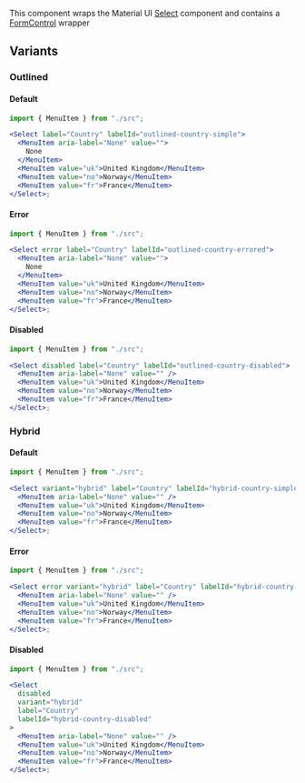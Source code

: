 This component wraps the Material UI [Select](https://material-ui.com/api/select/) component and contains a [FormControl](https://material-ui.com/api/form-control/) wrapper

## Variants

### Outlined

#### Default

```jsx
import { MenuItem } from "./src";

<Select label="Country" labelId="outlined-country-simple">
  <MenuItem aria-label="None" value="">
    None
  </MenuItem>
  <MenuItem value="uk">United Kingdom</MenuItem>
  <MenuItem value="no">Norway</MenuItem>
  <MenuItem value="fr">France</MenuItem>
</Select>;
```

#### Error

```jsx
import { MenuItem } from "./src";

<Select error label="Country" labelId="outlined-country-errored">
  <MenuItem aria-label="None" value="">
    None
  </MenuItem>
  <MenuItem value="uk">United Kingdom</MenuItem>
  <MenuItem value="no">Norway</MenuItem>
  <MenuItem value="fr">France</MenuItem>
</Select>;
```

#### Disabled

```jsx
import { MenuItem } from "./src";

<Select disabled label="Country" labelId="outlined-country-disabled">
  <MenuItem aria-label="None" value="" />
  <MenuItem value="uk">United Kingdom</MenuItem>
  <MenuItem value="no">Norway</MenuItem>
  <MenuItem value="fr">France</MenuItem>
</Select>;
```

### Hybrid

#### Default

```jsx
import { MenuItem } from "./src";

<Select variant="hybrid" label="Country" labelId="hybrid-country-simple">
  <MenuItem aria-label="None" value="" />
  <MenuItem value="uk">United Kingdom</MenuItem>
  <MenuItem value="no">Norway</MenuItem>
  <MenuItem value="fr">France</MenuItem>
</Select>;
```

#### Error

```jsx
import { MenuItem } from "./src";

<Select error variant="hybrid" label="Country" labelId="hybrid-country-errored">
  <MenuItem aria-label="None" value="" />
  <MenuItem value="uk">United Kingdom</MenuItem>
  <MenuItem value="no">Norway</MenuItem>
  <MenuItem value="fr">France</MenuItem>
</Select>;
```

#### Disabled

```jsx
import { MenuItem } from "./src";

<Select
  disabled
  variant="hybrid"
  label="Country"
  labelId="hybrid-country-disabled"
>
  <MenuItem aria-label="None" value="" />
  <MenuItem value="uk">United Kingdom</MenuItem>
  <MenuItem value="no">Norway</MenuItem>
  <MenuItem value="fr">France</MenuItem>
</Select>;
```
